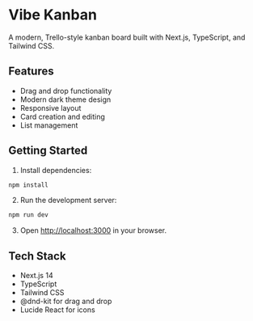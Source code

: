 # Vibe Kanban

A modern, Trello-style kanban board built with Next.js, TypeScript, and Tailwind CSS.

## Features

- Drag and drop functionality
- Modern dark theme design
- Responsive layout
- Card creation and editing
- List management

## Getting Started

1. Install dependencies:
```bash
npm install
```

2. Run the development server:
```bash
npm run dev
```

3. Open [http://localhost:3000](http://localhost:3000) in your browser.

## Tech Stack

- Next.js 14
- TypeScript
- Tailwind CSS
- @dnd-kit for drag and drop
- Lucide React for icons
